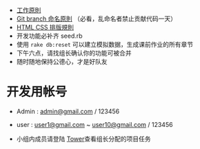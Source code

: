 * [工作原則](https://github.com/xingrowth/fullstack-course/wiki/%E5%9C%98%E9%9A%8A%E5%B7%A5%E4%BD%9C%E5%8E%9F%E5%89%87)
* [Git branch 命名原則](https://github.com/xingrowth/fullstack-course/wiki/Git-branch-%E5%91%BD%E5%90%8D%E8%A6%8F%E5%89%87) （必看，乱命名者禁止贡献代码一天）
* [HTML CSS 排版規則](https://github.com/xingrowth/fullstack-course/wiki/HTML---CSS-%E6%8E%92%E7%89%88%E8%A6%8F%E5%89%87)
* 开发功能必补齐 seed.rb
* 使用 `rake db:reset` 可以建立模拟数据，生成课前作业的所有章节
* 下午六点，请找组长确认你的功能可被合并
* 随时随地保持公德心，才是好队友

# 开发用帐号

* Admin : admin@gmail.com / 123456

* user : user1@gmail.com ~ user10@gmail.com / 123456

* 小组内成员请登陆 [Tower](https://tower.im/projects/4662ebd7b07a498cb4ec0b17acf8c318/)查看组长分配的项目任务
